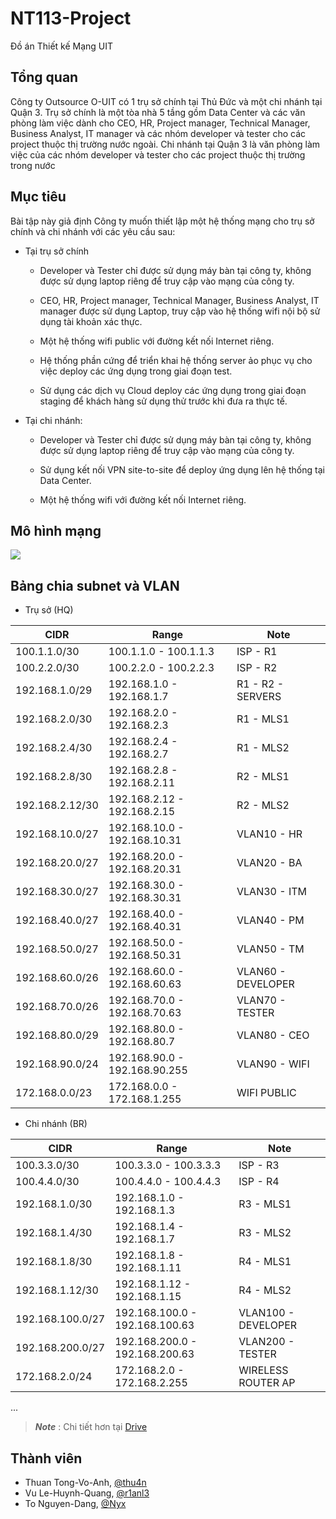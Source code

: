# NT113-Project

Đồ án Thiết kế Mạng UIT

## Tổng quan

Công ty Outsource O-UIT có 1 trụ sở chính tại Thủ Đức và một chi nhánh tại Quận 3. Trụ sở chính là một tòa nhà 5 tầng gồm Data Center và các văn phòng làm việc dành cho CEO, HR, Project manager, Technical Manager, Business Analyst, IT manager và các nhóm developer và tester cho các project thuộc thị trường nước ngoài. Chi nhánh tại Quận 3 là văn phòng làm việc của các nhóm developer và tester cho các project thuộc thị trường trong nước

## Mục tiêu

Bài tập này giả định Công ty muốn thiết lập một hệ thống mạng cho trụ sở chính và chi nhánh với các yêu cầu sau: 

- Tại trụ sở chính 

    - Developer và Tester chỉ được sử dụng máy bàn tại công ty, không được sử dụng laptop riêng để truy cập vào mạng của công ty. 

    - CEO, HR, Project manager, Technical Manager, Business Analyst, IT manager được sử dụng Laptop, truy cập vào hệ thống wifi nội bộ sử dụng tài khoản xác thực. 

    - Một hệ thống wifi public với đường kết nối Internet riêng. 

    - Hệ thống phần cứng để triển khai hệ thống server ảo phục vụ cho việc deploy các ứng dụng trong giai đoạn test. 

    - Sử dụng các dịch vụ Cloud deploy các ứng dụng trong giai đoạn staging để khách hàng sử dụng thử trước khi đưa ra thực tế.

- Tại chi nhánh: 

    - Developer và Tester chỉ được sử dụng máy bàn tại công ty, không được sử dụng laptop riêng để truy cập vào mạng của công ty. 

    - Sử dụng kết nối VPN site-to-site để deploy ứng dụng lên hệ thống tại Data Center. 

    - Một hệ thống wifi với đường kết nối Internet riêng.

## Mô hình mạng

![](netdesign-final-3.png)

## Bảng chia subnet và VLAN

- Trụ sở (HQ)

| CIDR            | Range                         | Note               |
|-----------------|-------------------------------|--------------------|
| 100.1.1.0/30    | 100.1.1.0 - 100.1.1.3         | ISP - R1           |
| 100.2.2.0/30    | 100.2.2.0 - 100.2.2.3         | ISP - R2           |
| 192.168.1.0/29  | 192.168.1.0 - 192.168.1.7     | R1 - R2 - SERVERS  |
| 192.168.2.0/30  | 192.168.2.0 - 192.168.2.3     | R1 - MLS1          |
| 192.168.2.4/30  | 192.168.2.4 - 192.168.2.7     | R1 - MLS2          |
| 192.168.2.8/30  | 192.168.2.8 - 192.168.2.11    | R2 - MLS1          |
| 192.168.2.12/30 | 192.168.2.12 - 192.168.2.15   | R2 - MLS2          |
| 192.168.10.0/27 | 192.168.10.0 - 192.168.10.31  | VLAN10 - HR        |
| 192.168.20.0/27 | 192.168.20.0 - 192.168.20.31  | VLAN20 - BA        |
| 192.168.30.0/27 | 192.168.30.0 - 192.168.30.31  | VLAN30 - ITM       |
| 192.168.40.0/27 | 192.168.40.0 - 192.168.40.31  | VLAN40 - PM        |
| 192.168.50.0/27 | 192.168.50.0 - 192.168.50.31  | VLAN50 - TM        |
| 192.168.60.0/26 | 192.168.60.0 - 192.168.60.63  | VLAN60 - DEVELOPER |
| 192.168.70.0/26 | 192.168.70.0 - 192.168.70.63  | VLAN70 - TESTER    |
| 192.168.80.0/29 | 192.168.80.0 - 192.168.80.7   | VLAN80 - CEO       |
| 192.168.90.0/24 | 192.168.90.0 - 192.168.90.255 | VLAN90 - WIFI      |
| 172.168.0.0/23  | 172.168.0.0 - 172.168.1.255   | WIFI PUBLIC        |

- Chi nhánh (BR)

| CIDR             | Range                          | Note                |
|------------------|--------------------------------|---------------------|
| 100.3.3.0/30     | 100.3.3.0 - 100.3.3.3          | ISP - R3            |
| 100.4.4.0/30     | 100.4.4.0 - 100.4.4.3          | ISP - R4            |
| 192.168.1.0/30   | 192.168.1.0 - 192.168.1.3      | R3 - MLS1           |
| 192.168.1.4/30   | 192.168.1.4 - 192.168.1.7      | R3 - MLS2           |
| 192.168.1.8/30   | 192.168.1.8 - 192.168.1.11     | R4 - MLS1           |
| 192.168.1.12/30  | 192.168.1.12 - 192.168.1.15    | R4 - MLS2           |
| 192.168.100.0/27 | 192.168.100.0 - 192.168.100.63 | VLAN100 - DEVELOPER |
| 192.168.200.0/27 | 192.168.200.0 - 192.168.200.63 | VLAN200 - TESTER    |
| 172.168.2.0/24   | 172.168.2.0 - 172.168.2.255    | WIRELESS ROUTER AP  |

...

> **_Note_** : Chi tiết hơn tại [Drive](https://drive.google.com/drive/folders/1SbakLJsVqzZIdV6OYrDTCgL3D8dQYNtU)

## Thành viên

- Thuan Tong-Vo-Anh, [@thu4n](https://github.com/thu4n/)
- Vu Le-Huynh-Quang, [@r1anl3](https://github.com/r1anl3/)
- To Nguyen-Dang, [@Nyx](https://github.com/NguyenDangTo)